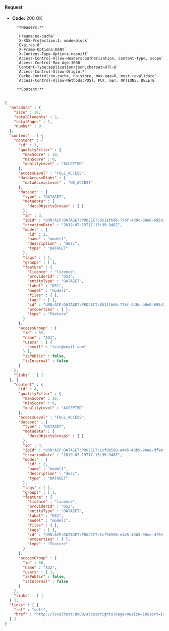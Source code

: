 #### Request

* **Code:** 200 OK

        **Headers:**

        `Pragma:no-cache`
        `X-XSS-Protection:1; mode=block`
        `Expires:0`
        `X-Frame-Options:DENY`
        `X-Content-Type-Options:nosniff`
        `Access-Control-Allow-Headers:authorization, content-type, scope`
        `Access-Control-Max-Age:3600`
        `Content-Type:application/json;charset=UTF-8`
        `Access-Control-Allow-Origin:*`
        `Cache-Control:no-cache, no-store, max-age=0, must-revalidate`
        `Access-Control-Allow-Methods:POST, PUT, GET, OPTIONS, DELETE`

        **Content:**

```json
    
{
  "metadata" : {
    "size" : 10,
    "totalElements" : 2,
    "totalPages" : 1,
    "number" : 0
  },
  "content" : [ {
    "content" : {
      "id" : 3,
      "qualityFilter" : {
        "maxScore" : 10,
        "minScore" : 0,
        "qualityLevel" : "ACCEPTED"
      },
      "accessLevel" : "FULL_ACCESS",
      "dataAccessRight" : {
        "dataAccessLevel" : "NO_ACCESS"
      },
      "dataset" : {
        "type" : "DATASET",
        "metadata" : {
          "dataObjectsGroups" : { }
        },
        "id" : 3,
        "ipId" : "URN:AIP:DATASET:PROJECT:8511f6db-77bf-4d0c-b8e0-695d2677bb84:V1",
        "creationDate" : "2019-07-19T17:13:39.946Z",
        "model" : {
          "id" : 2,
          "name" : "model1",
          "description" : "desc",
          "type" : "DATASET"
        },
        "tags" : [ ],
        "groups" : [ ],
        "feature" : {
          "licence" : "licence",
          "providerId" : "DS1",
          "entityType" : "DATASET",
          "label" : "DS1",
          "model" : "model1",
          "files" : { },
          "tags" : [ ],
          "id" : "URN:AIP:DATASET:PROJECT:8511f6db-77bf-4d0c-b8e0-695d2677bb84:V1",
          "properties" : { },
          "type" : "Feature"
        }
      },
      "accessGroup" : {
        "id" : 55,
        "name" : "AG1",
        "users" : [ {
          "email" : "test@email.com"
        } ],
        "isPublic" : false,
        "isInternal" : false
      }
    },
    "links" : [ ]
  }, {
    "content" : {
      "id" : 4,
      "qualityFilter" : {
        "maxScore" : 10,
        "minScore" : 0,
        "qualityLevel" : "ACCEPTED"
      },
      "accessLevel" : "FULL_ACCESS",
      "dataset" : {
        "type" : "DATASET",
        "metadata" : {
          "dataObjectsGroups" : { }
        },
        "id" : 4,
        "ipId" : "URN:AIP:DATASET:PROJECT:1cf9b598-e445-40b5-90ee-df9efd5c1658:V1",
        "creationDate" : "2019-07-19T17:13:39.946Z",
        "model" : {
          "id" : 2,
          "name" : "model1",
          "description" : "desc",
          "type" : "DATASET"
        },
        "tags" : [ ],
        "groups" : [ ],
        "feature" : {
          "licence" : "licence",
          "providerId" : "DS2",
          "entityType" : "DATASET",
          "label" : "DS2",
          "model" : "model1",
          "files" : { },
          "tags" : [ ],
          "id" : "URN:AIP:DATASET:PROJECT:1cf9b598-e445-40b5-90ee-df9efd5c1658:V1",
          "properties" : { },
          "type" : "Feature"
        }
      },
      "accessGroup" : {
        "id" : 56,
        "name" : "AG2",
        "users" : [ ],
        "isPublic" : false,
        "isInternal" : false
      }
    },
    "links" : [ ]
  } ],
  "links" : [ {
    "rel" : "self",
    "href" : "http://localhost:8080/accessrights?page=0&size=10&sort=id,asc"
  } ]
}
```

